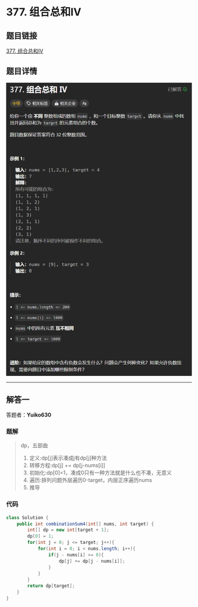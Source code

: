 # 377. 组合总和IV
## 题目链接  
[377. 组合总和IV](https://leetcode.cn/problems/combination-sum-iv/description/)
## 题目详情
![题目图片](Img/377.png)

***
## 解答一
答题者：**Yuiko630**

### 题解
>dp，五部曲
>1. 定义:dp[j]表示凑成j有dp[j]种方法
>2. 转移方程:dp[j] += dp[j-nums[i]]
>3. 初始化:dp[0]=1，凑成0只有一种方法就是什么也不凑，无意义
>4. 遍历:排列问题外层遍历0-target，内层正序遍历nums
>5. 推导

### 代码
``` Java
class Solution {
    public int combinationSum4(int[] nums, int target) {
        int[] dp = new int[target + 1];
        dp[0] = 1;
        for(int j = 0; j <= target; j++){
            for(int i = 0; i < nums.length; i++){
                if(j - nums[i] >= 0){
                    dp[j] += dp[j - nums[i]];
                }
            }
        }
        return dp[target];
    }
}
```